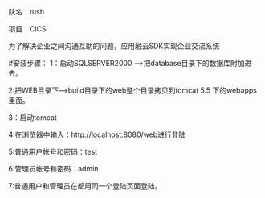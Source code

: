 队名：rush

项目：CICS

为了解决企业之间沟通互助的问题，应用融云SDK实现企业交流系统


#安装步骤：
1：启动SQLSERVER2000 -->把database目录下的数据库附加进去。

2:把WEB目录下-->build目录下的web整个目录拷贝到tomcat 5.5 下的webapps里面。

3：启动tomcat

4:在浏览器中输入：http://localhost:8080/web进行登陆

5:普通用户帐号和密码：test

6:管理员帐号和密码：admin

7:普通用户和管理员在都用同一个登陆页面登陆。
